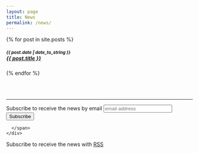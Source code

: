 ```yaml
---
layout: page
title: News
permalink: /news/
---
```



{% for post in site.posts %}
  <h5><small>{{ post.date | date_to_string }}</small><br><a href="{{ site.baseurl }}{{ post.url }}">{{ post.title }}</a></h5>
{% endfor %}

<br><br>

- - -

<div class="row">
  <div class="col s12 m6">
    <div class="card-panel">
      <span class="grey-text darken-4-text">
      <!-- Begin MailChimp Signup Form -->
<link href="//cdn-images.mailchimp.com/embedcode/slim-081711.css" rel="stylesheet" type="text/css">
<div id="mc_embed_signup">
<form action="//github.us11.list-manage.com/subscribe/post?u=396763b695fc63ad2656f7683&amp;id=b32a934486" method="post" id="mc-embedded-subscribe-form" name="mc-embedded-subscribe-form" class="validate" target="_blank" novalidate>
    <div id="mc_embed_signup_scroll">
  <label for="mce-EMAIL">Subscribe to receive the news by email</label>
  <input type="email" value="" name="EMAIL" class="email" id="mce-EMAIL" placeholder="email address" required>
    <!-- real people should not fill this in and expect good things - do not remove this or risk form bot signups-->
    <div style="position: absolute; left: -5000px;"><input type="text" name="b_396763b695fc63ad2656f7683_b32a934486" tabindex="-1" value=""></div>
    <div class="clear"><input type="submit" value="Subscribe" name="subscribe" id="mc-embedded-subscribe" class="button"></div>
    </div>
</form>
</div>

<!--End mc_embed_signup-->
      </span>
    </div>
  </div>
  <div class="col s12 m6">
    <div class="card-panel">
      <span class="grey-text darken-4-text">
      Subscribe to receive the news with <a href="{{ site.baseurl }}/feed.xml"><i class="fa fa-rss"></i> RSS</a>
      </span>
    </div>
  </div>
</div>

